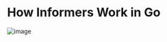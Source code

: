 # How Informers Work in Go

![image](https://github.com/user-attachments/assets/ca50640d-96dd-490c-954b-6e8cf1bbb4a2)

